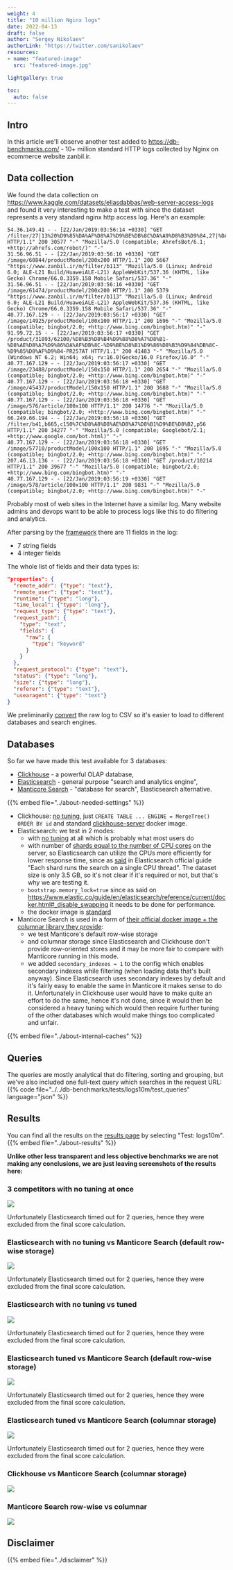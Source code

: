 ```yaml
---
weight: 4
title: "10 million Nginx logs"
date: 2022-04-13
draft: false
author: "Sergey Nikolaev"
authorLink: "https://twitter.com/sanikolaev"
resources:
- name: "featured-image"
  src: "featured-image.jpg"

lightgallery: true

toc:
  auto: false
---
```


## Intro

In this article we'll observe another test added to https://db-benchmarks.com/ - 10+ million standard HTTP logs collected by Nginx on ecommerce website zanbil.ir.

<!--more-->

## Data collection

We found the data collection on https://www.kaggle.com/datasets/eliasdabbas/web-server-access-logs and found it very interesting to make a test with since the dataset represents a very standard nginx http access log. Here's an example:

```
54.36.149.41 - - [22/Jan/2019:03:56:14 +0330] "GET /filter/27|13%20%D9%85%DA%AF%D8%A7%D9%BE%DB%8C%DA%A9%D8%B3%D9%84,27|%DA%A9%D9%85%D8%AA%D8%B1%20%D8%A7%D8%B2%205%20%D9%85%DA%AF%D8%A7%D9%BE%DB%8C%DA%A9%D8%B3%D9%84,p53 HTTP/1.1" 200 30577 "-" "Mozilla/5.0 (compatible; AhrefsBot/6.1; +http://ahrefs.com/robot/)" "-"
31.56.96.51 - - [22/Jan/2019:03:56:16 +0330] "GET /image/60844/productModel/200x200 HTTP/1.1" 200 5667 "https://www.zanbil.ir/m/filter/b113" "Mozilla/5.0 (Linux; Android 6.0; ALE-L21 Build/HuaweiALE-L21) AppleWebKit/537.36 (KHTML, like Gecko) Chrome/66.0.3359.158 Mobile Safari/537.36" "-"
31.56.96.51 - - [22/Jan/2019:03:56:16 +0330] "GET /image/61474/productModel/200x200 HTTP/1.1" 200 5379 "https://www.zanbil.ir/m/filter/b113" "Mozilla/5.0 (Linux; Android 6.0; ALE-L21 Build/HuaweiALE-L21) AppleWebKit/537.36 (KHTML, like Gecko) Chrome/66.0.3359.158 Mobile Safari/537.36" "-"
40.77.167.129 - - [22/Jan/2019:03:56:17 +0330] "GET /image/14925/productModel/100x100 HTTP/1.1" 200 1696 "-" "Mozilla/5.0 (compatible; bingbot/2.0; +http://www.bing.com/bingbot.htm)" "-"
91.99.72.15 - - [22/Jan/2019:03:56:17 +0330] "GET /product/31893/62100/%D8%B3%D8%B4%D9%88%D8%A7%D8%B1-%D8%AE%D8%A7%D9%86%DA%AF%DB%8C-%D9%BE%D8%B1%D9%86%D8%B3%D9%84%DB%8C-%D9%85%D8%AF%D9%84-PR257AT HTTP/1.1" 200 41483 "-" "Mozilla/5.0 (Windows NT 6.2; Win64; x64; rv:16.0)Gecko/16.0 Firefox/16.0" "-"
40.77.167.129 - - [22/Jan/2019:03:56:17 +0330] "GET /image/23488/productModel/150x150 HTTP/1.1" 200 2654 "-" "Mozilla/5.0 (compatible; bingbot/2.0; +http://www.bing.com/bingbot.htm)" "-"
40.77.167.129 - - [22/Jan/2019:03:56:18 +0330] "GET /image/45437/productModel/150x150 HTTP/1.1" 200 3688 "-" "Mozilla/5.0 (compatible; bingbot/2.0; +http://www.bing.com/bingbot.htm)" "-"
40.77.167.129 - - [22/Jan/2019:03:56:18 +0330] "GET /image/576/article/100x100 HTTP/1.1" 200 14776 "-" "Mozilla/5.0 (compatible; bingbot/2.0; +http://www.bing.com/bingbot.htm)" "-"
66.249.66.194 - - [22/Jan/2019:03:56:18 +0330] "GET /filter/b41,b665,c150%7C%D8%A8%D8%AE%D8%A7%D8%B1%D9%BE%D8%B2,p56 HTTP/1.1" 200 34277 "-" "Mozilla/5.0 (compatible; Googlebot/2.1; +http://www.google.com/bot.html)" "-"
40.77.167.129 - - [22/Jan/2019:03:56:18 +0330] "GET /image/57710/productModel/100x100 HTTP/1.1" 200 1695 "-" "Mozilla/5.0 (compatible; bingbot/2.0; +http://www.bing.com/bingbot.htm)" "-"
207.46.13.136 - - [22/Jan/2019:03:56:18 +0330] "GET /product/10214 HTTP/1.1" 200 39677 "-" "Mozilla/5.0 (compatible; bingbot/2.0; +http://www.bing.com/bingbot.htm)" "-"
40.77.167.129 - - [22/Jan/2019:03:56:19 +0330] "GET /image/578/article/100x100 HTTP/1.1" 200 9831 "-" "Mozilla/5.0 (compatible; bingbot/2.0; +http://www.bing.com/bingbot.htm)" "-"
```

Probably most of web sites in the Internet have a similar log. Many website admins and devops want to be able to process logs like this to do filtering and analytics.

After parsing by the [framework](https://github.com/db-benchmarks/db-benchmarks/) there are 11 fields in the log:
* 7 string fields
* 4 integer fields

The whole list of fields and their data types is:

```json
"properties": {
  "remote_addr": {"type": "text"},
  "remote_user": {"type": "text"},
  "runtime": {"type": "long"},
  "time_local": {"type": "long"},
  "request_type": {"type": "text"},
  "request_path": {
    "type": "text",
    "fields": {
      "raw": {
        "type": "keyword"
      }
    }
  },
  "request_protocol": {"type": "text"},
  "status": {"type": "long"},
  "size": {"type": "long"},
  "referer": {"type": "text"},
  "usearagent": {"type": "text"}
}
```

We preliminarily [convert](https://github.com/db-benchmarks/db-benchmarks/tree/main/tests/logs10m/prepare_csv) the raw log to CSV so it's easier to load to different databases and search engines.

## Databases

So far we have made this test available for 3 databases:
* [Clickhouse](https://github.com/ClickHouse/ClickHouse) - a powerful OLAP database,
* [Elasticsearch](https://github.com/elastic/elasticsearch) - general purpose "search and analytics engine",
* [Manticore Search](https://github.com/manticoresoftware/manticoresearch/) - "database for search", Elasticsearch alternative.

{{% embed file="../about-needed-settings" %}}

* Clickhouse: [no tuning](https://github.com/db-benchmarks/db-benchmarks/blob/main/tests/logs10m/ch/init), just `CREATE TABLE ... ENGINE = MergeTree() ORDER BY id` and standard [clickhouse-server](https://github.com/db-benchmarks/db-benchmarks/blob/main/docker-compose.yml) docker image.
* Elasticsearch: we test in 2 modes:
  - with [no tuning](https://github.com/db-benchmarks/db-benchmarks/blob/main/tests/logs10m/es/logstash/template.json) at all which is probably what most users do
  - with number of [shards equal to the number of CPU cores](https://github.com/db-benchmarks/db-benchmarks/blob/main/tests/logs10m/es/logstash_tuned/template.json) on the server, so Elasticsearch can utilize the CPUs more efficiently for lower response time, since as [said](https://www.elastic.co/guide/en/elasticsearch/reference/current/size-your-shards.html#single-thread-per-shard) in Elasticsearch official guide "Each shard runs the search on a single CPU thread". The dataset size is only 3.5 GB, so it's not clear if it's required or not, but that's why we are testing it.
  - `bootstrap.memory_lock=true` since as said on https://www.elastic.co/guide/en/elasticsearch/reference/current/docker.html#_disable_swapping it needs to be done for performance.
  - the docker image is [standard](https://github.com/db-benchmarks/db-benchmarks/blob/main/docker-compose.yml)
* Manticore Search is used in a form of [their official docker image + the columnar library they provide](https://github.com/db-benchmarks/db-benchmarks/blob/main/docker-compose.yml):
  - we test Manticore's default row-wise storage
  - and columnar storage since Elasticsearch and Clickhouse don't provide row-oriented stores and it may be more fair to compare with Manticore running in this mode.
  - we added `secondary_indexes = 1` to the config which enables secondary indexes while filtering (when loading data that's built anyway). Since Elasticsearch uses secondary indexes by default and it's fairly easy to enable the same in Manticore it makes sense to do it. Unfortunately in Clickhouse user would have to make quite an effort to do the same, hence it's not done, since it would then be considered a heavy tuning which would then require further tuning of the other databases which would make things too complicated and unfair.

{{% embed file="../about-internal-caches" %}}

## Queries

The queries are mostly analytical that do filtering, sorting and grouping, but we've also included one full-text query which searches in the request URL:
{{% code file="../../db-benchmarks/tests/logs10m/test_queries" language="json" %}}

## Results

You can find all the results on the [results page](/) by selecting "Test: logs10m". {{% embed file="../about-results" %}}

**Unlike other less transparent and less objective benchmarks we are not making any conclusions, we are just leaving screenshots of the results here:**

### 3 competitors with no tuning at once

![](msr_es_ch.png)

Unfortunately Elasticsearch timed out for 2 queries, hence they were excluded from the final score calculation.

### Elasticsearch with no tuning vs Manticore Search (default row-wise storage)

![](es_msr.png)

Unfortunately Elasticsearch timed out for 2 queries, hence they were excluded from the final score calculation.

### Elasticsearch with no tuning vs tuned

![](es_est.png)

Unfortunately Elasticsearch timed out for 2 queries, hence they were excluded from the final score calculation.

### Elasticsearch tuned vs Manticore Search (default row-wise storage)

![](est_msr.png)

Unfortunately Elasticsearch timed out for 2 queries, hence they were excluded from the final score calculation.

### Elasticsearch tuned vs Manticore Search (columnar storage)

![](est_msc.png)

Unfortunately Elasticsearch timed out for 2 queries, hence they were excluded from the final score calculation.

### Clickhouse vs Manticore Search (columnar storage)

![](ch_msc.png)

### Manticore Search row-wise vs columnar

![](msr_msc.png)

## Disclaimer

{{% embed file="../disclaimer" %}}
